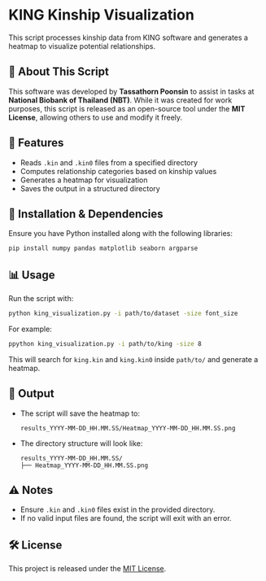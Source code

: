 # KING Kinship Visualization

This script processes kinship data from KING software and generates a heatmap to visualize potential relationships.

## 📌 About This Script

This software was developed by **Tassathorn Poonsin** to assist in tasks at **National Biobank of Thailand (NBT)**. While it was created for work purposes, this script is released as an open-source tool under the **MIT License**, allowing others to use and modify it freely.

## 🚀 Features

- Reads `.kin` and `.kin0` files from a specified directory
- Computes relationship categories based on kinship values
- Generates a heatmap for visualization
- Saves the output in a structured directory

## 🔧 Installation & Dependencies

Ensure you have Python installed along with the following libraries:

```bash
pip install numpy pandas matplotlib seaborn argparse
```

## 📊 Usage

Run the script with:

```bash
python king_visualization.py -i path/to/dataset -size font_size
```

For example:

```bash
ppython king_visualization.py -i path/to/king -size 8
```

This will search for `king.kin` and `king.kin0` inside `path/to/` and generate a heatmap.

## 📂 Output

- The script will save the heatmap to:
  ```
  results_YYYY-MM-DD_HH.MM.SS/Heatmap_YYYY-MM-DD_HH.MM.SS.png
  ```
- The directory structure will look like:
  ```
  results_YYYY-MM-DD_HH.MM.SS/
  ├── Heatmap_YYYY-MM-DD_HH.MM.SS.png
  ```

## ⚠️ Notes

- Ensure `.kin` and `.kin0` files exist in the provided directory.
- If no valid input files are found, the script will exit with an error.

## 🛠️ License

This project is released under the [MIT License](LICENSE).


